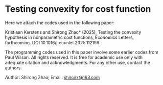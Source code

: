 # Testing convexity for cost function


Here we attach the codes used in the following paper:

Kristiaan Kerstens and Shirong Zhao* (2025), Testing the convexity hypothesis in nonparametric cost functions, Economics Letters, forthcoming.  DOI 10.1016/j.econlet.2025.112196

The programming codes used in this paper involve some earlier codes from Paul Wilson. All rights reserved. It is free for academic use only with adequate citation and acknowledgments. For any other use, contact the authors.

Author: Shirong Zhao; Email: shironz@163.com

